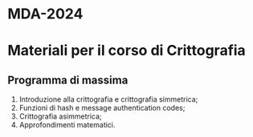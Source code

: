 # MDA-2024

Materiali per il corso di Crittografia
======================================

Programma di massima
--------------------

1) Introduzione alla crittografia e crittografia simmetrica; 
2) Funzioni di hash e message authentication codes;
3) Crittografia asimmetrica;
4) Approfondimenti matematici.